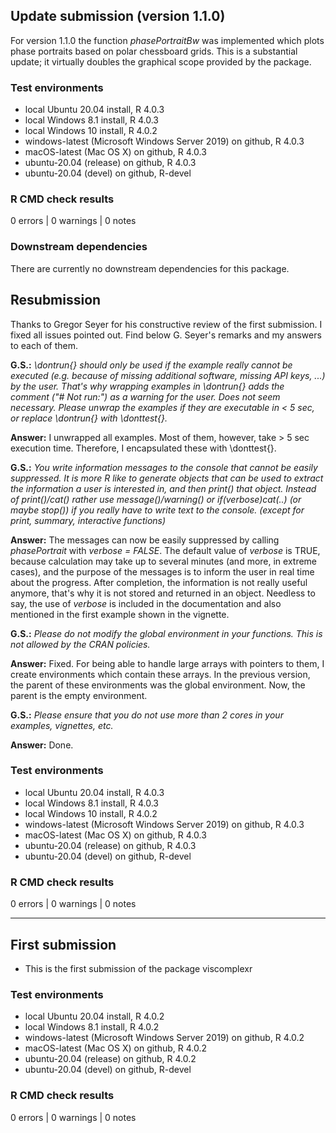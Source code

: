## Update submission (version 1.1.0)
For version 1.1.0 the function *phasePortraitBw* was implemented which plots phase portraits based on polar chessboard grids. This is a substantial update; it virtually doubles the graphical scope provided by the package.

### Test environments
* local Ubuntu 20.04 install, R 4.0.3
* local Windows 8.1 install, R 4.0.3
* local Windows 10 install, R 4.0.2
* windows-latest (Microsoft Windows Server 2019) on github, R 4.0.3
* macOS-latest (Mac OS X) on github, R 4.0.3
* ubuntu-20.04 (release) on github, R 4.0.3
* ubuntu-20.04 (devel) on github, R-devel

### R CMD check results
0 errors | 0 warnings | 0 notes

### Downstream dependencies
There are currently no downstream dependencies for this package.


## Resubmission
Thanks to Gregor Seyer for his constructive review of the first submission. I fixed all issues pointed out. Find below G. Seyer's remarks and my answers to each of them.

**G.S.:** *\\dontrun{} should only be used if the example really cannot be executed (e.g. because of missing additional software, missing API keys, ...) by the user. That's why wrapping examples in \\dontrun{} adds the comment ("# Not run:") as a warning for the user.
Does not seem necessary.
Please unwrap the examples if they are executable in < 5 sec, or replace \\dontrun{} with \\donttest{}.*

**Answer:** I unwrapped all examples. Most of them, however, take > 5 sec execution time. Therefore, I encapsulated these with \\donttest{}.

**G.S.:** *You write information messages to the console that cannot be easily suppressed.
It is more R like to generate objects that can be used to extract the information a user is interested in, and then print() that object.
Instead of print()/cat() rather use message()/warning()  or if(verbose)cat(..) (or maybe stop()) if you really have to write text to the console. (except for print, summary, interactive functions)*

**Answer:** The messages can now be easily suppressed by calling *phasePortrait* with *verbose = FALSE*. The default value of *verbose* is TRUE, because calculation may take up to several minutes (and more, in extreme cases), and the purpose of the messages is to inform the user in real time about the progress. After completion, the information is not really useful anymore, that's why it is not stored and returned in an object. Needless to say, the use of *verbose* is included in the documentation and also mentioned in the first example shown in the vignette.

**G.S.:** *Please do not modify the global environment in your functions. This is not allowed by the CRAN policies.*

**Answer:** Fixed. For being able to handle large arrays with pointers to them, I create environments which contain these arrays. In the previous version, the parent of these environments was the global environment. Now, the parent is the empty environment.

**G.S.:** *Please ensure that you do not use more than 2 cores in your examples, vignettes, etc.*

**Answer:** Done.

### Test environments
* local Ubuntu 20.04 install, R 4.0.3
* local Windows 8.1 install, R 4.0.3
* local Windows 10 install, R 4.0.2
* windows-latest (Microsoft Windows Server 2019) on github, R 4.0.3
* macOS-latest (Mac OS X) on github, R 4.0.3
* ubuntu-20.04 (release) on github, R 4.0.3
* ubuntu-20.04 (devel) on github, R-devel

### R CMD check results
0 errors | 0 warnings | 0 notes



-------------
## First submission
* This is the first submission of the package viscomplexr

### Test environments
* local Ubuntu 20.04 install, R 4.0.2
* local Windows 8.1 install, R 4.0.2
* windows-latest (Microsoft Windows Server 2019) on github, R 4.0.2
* macOS-latest (Mac OS X) on github, R 4.0.2
* ubuntu-20.04 (release) on github, R 4.0.2
* ubuntu-20.04 (devel) on github, R-devel

### R CMD check results
0 errors | 0 warnings | 0 notes


